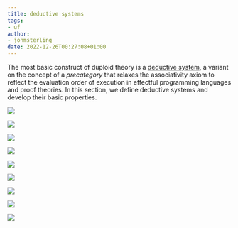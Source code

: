 ```yaml
---
title: deductive systems
tags:
- uf
author:
- jonmsterling
date: 2022-12-26T00:27:08+01:00
---
```


The most basic construct of duploid theory is a [deductive system](jms-0048), a variant on the concept of a *precategory* that relaxes the associativity axiom to reflect the evaluation order of execution in effectful programming languages and proof theories. In this section, we define deductive systems and develop their basic properties.

![](jms-0048)

![](jms-0049)

![](jms-004A)

![](jms-004B)

![](jms-004D)

![](jms-004U)

![](jms-004V)

![](jms-004W)

![](jms-004Y)

